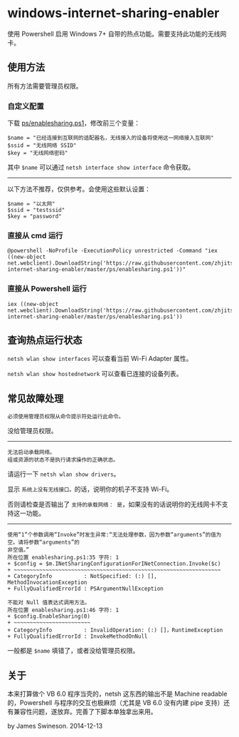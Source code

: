 windows-internet-sharing-enabler
================================

使用 Powershell 启用 Windows 7+ 自带的热点功能。需要支持此功能的无线网卡。

## 使用方法

所有方法需要管理员权限。

### 自定义配置

下载 [ps/enablesharing.ps1](ps/enablesharing.ps1)，修改前三个变量：

```shell
$name = "已经连接到互联网的适配器名，无线接入的设备将使用这一网络接入互联网"
$ssid = "无线网络 SSID"
$key = "无线网络密码"
```

其中 `$name` 可以通过 `netsh interface show interface` 命令获取。

-------------------------------

以下方法不推荐，仅供参考。会使用这些默认设置：
```shell
$name = "以太网"
$ssid = "testssid"
$key = "password"
```

### 直接从 cmd 运行

```shell
@powershell -NoProfile -ExecutionPolicy unrestricted -Command "iex ((new-object net.webclient).DownloadString('https://raw.githubusercontent.com/zhjits/windows-internet-sharing-enabler/master/ps/enablesharing.ps1'))"
```

### 直接从 Powershell 运行

```shell
iex ((new-object net.webclient).DownloadString('https://raw.githubusercontent.com/zhjits/windows-internet-sharing-enabler/master/ps/enablesharing.ps1'))
```

## 查询热点运行状态

`netsh wlan show interfaces` 可以查看当前 Wi-Fi Adapter 属性。

`netsh wlan show hostednetwork` 可以查看已连接的设备列表。

## 常见故障处理

```
必须使用管理员权限从命令提示符处运行此命令。
```

没给管理员权限。

-------------------------------

```
无法启动承载网络。
组或资源的状态不是执行请求操作的正确状态。
```

请运行一下 `netsh wlan show drivers`。

显示 `系统上没有无线接口。`的话，说明你的机子不支持 Wi-Fi。

否则请检查是否输出了 `支持的承载网络： 是`，如果没有的话说明你的无线网卡不支持这一功能。

-------------------------------

```
使用“1”个参数调用“Invoke”时发生异常:“无法处理参数，因为参数“arguments”的值为空。请将参数“arguments”的
非空值。”
所在位置 enablesharing.ps1:35 字符: 1
+ $config = $m.INetSharingConfigurationForINetConnection.Invoke($c)
+ ~~~~~~~~~~~~~~~~~~~~~~~~~~~~~~~~~~~~~~~~~~~~~~~~~~~~~~~~~~~~~~~~~
+ CategoryInfo          : NotSpecified: (:) [], MethodInvocationException
+ FullyQualifiedErrorId : PSArgumentNullException

不能对 Null 值表达式调用方法。
所在位置 enablesharing.ps1:46 字符: 1
+ $config.EnableSharing(0)
+ ~~~~~~~~~~~~~~~~~~~~~~~~
+ CategoryInfo          : InvalidOperation: (:) []，RuntimeException
+ FullyQualifiedErrorId : InvokeMethodOnNull
```

一般都是 `$name` 填错了，或者没给管理员权限。

## 关于

本来打算做个 VB 6.0 程序当壳的，netsh 这东西的输出不是 Machine readable 的，Powershell 与程序的交互也极麻烦（尤其是 VB 6.0 没有内建 pipe 支持）还有兼容性问题，遂放弃。完善了下脚本单独拿出来用。

<!-- Written for ikeltis -->

by James Swineson. 2014-12-13
